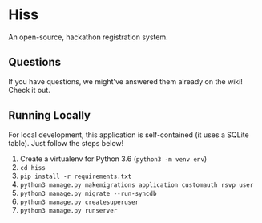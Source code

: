 # Hiss

An open-source, hackathon registration system.

## Questions

If you have questions, we might've answered them already on the wiki! Check it out.

## Running Locally

For local development, this application is self-contained (it uses a SQLite table). Just follow the steps below!

1. Create a virtualenv for Python 3.6 (`python3 -m venv env`)
2. `cd hiss`
3. `pip install -r requirements.txt`
4. `python3 manage.py makemigrations application customauth rsvp user`
5. `python3 manage.py migrate --run-syncdb`
6. `python3 manage.py createsuperuser`
7. `python3 manage.py runserver`

